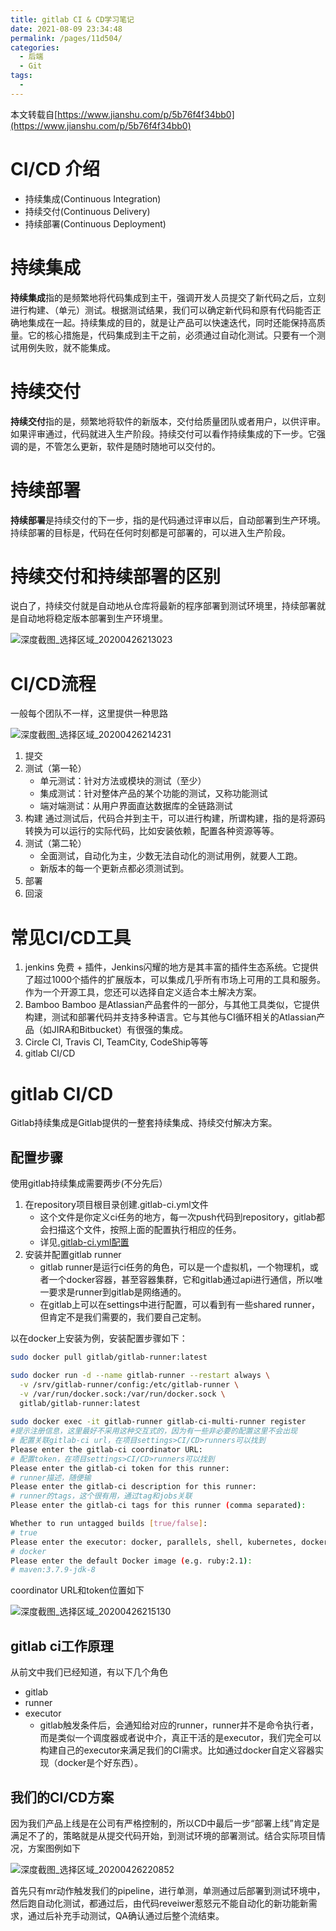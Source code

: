 ```yaml
---
title: gitlab CI & CD学习笔记
date: 2021-08-09 23:34:48
permalink: /pages/11d504/
categories:
  - 后端
  - Git
tags:
  - 
---
```

本文转载自[https://www.jianshu.com/p/5b76f4f34bb0](https://www.jianshu.com/p/5b76f4f34bb0)
# CI/CD 介绍
* 持续集成(Continuous Integration)
* 持续交付(Continuous Delivery)
* 持续部署(Continuous Deployment)
# 持续集成
**持续集成**指的是频繁地将代码集成到主干，强调开发人员提交了新代码之后，立刻进行构建、（单元）测试。根据测试结果，我们可以确定新代码和原有代码能否正确地集成在一起。持续集成的目的，就是让产品可以快速迭代，同时还能保持高质量。它的核心措施是，代码集成到主干之前，必须通过自动化测试。只要有一个测试用例失败，就不能集成。
# 持续交付
**持续交付**指的是，频繁地将软件的新版本，交付给质量团队或者用户，以供评审。如果评审通过，代码就进入生产阶段。持续交付可以看作持续集成的下一步。它强调的是，不管怎么更新，软件是随时随地可以交付的。
# 持续部署
**持续部署**是持续交付的下一步，指的是代码通过评审以后，自动部署到生产环境。持续部署的目标是，代码在任何时刻都是可部署的，可以进入生产阶段。
# 持续交付和持续部署的区别
说白了，持续交付就是自动地从仓库将最新的程序部署到测试环境里，持续部署就是自动地将稳定版本部署到生产环境里。

![深度截图_选择区域_20200426213023](https://cdn.jsdelivr.net/gh/hashqueue/blog-image-hosting@master/images/深度截图_选择区域_20200426213023-209a93002eb3496c8493b21bdfa2da26.png)

# CI/CD流程
一般每个团队不一样，这里提供一种思路

![深度截图_选择区域_20200426214231](https://cdn.jsdelivr.net/gh/hashqueue/blog-image-hosting@master/images/深度截图_选择区域_20200426214231-b5fb8938ac0247c8bb94080b1f13a080.png)

1. 提交
2. 测试（第一轮）
	* 单元测试：针对方法或模块的测试（至少）
	* 集成测试：针对整体产品的某个功能的测试，又称功能测试
	* 端对端测试：从用户界面直达数据库的全链路测试
3. 构建
	通过测试后，代码合并到主干，可以进行构建，所谓构建，指的是将源码转换为可以运行的实际代码，比如安装依赖，配置各种资源等等。
4. 测试（第二轮）
	* 全面测试，自动化为主，少数无法自动化的测试用例，就要人工跑。
	* 新版本的每一个更新点都必须测试到。
5. 部署
6. 回滚
# 常见CI/CD工具
1. jenkins
	免费 + 插件，Jenkins闪耀的地方是其丰富的插件生态系统。它提供了超过1000个插件的扩展版本，可以集成几乎所有市场上可用的工具和服务。作为一个开源工具，您还可以选择自定义适合本土解决方案。
2. Bamboo
	Bamboo 是Atlassian产品套件的一部分，与其他工具类似，它提供构建，测试和部署代码并支持多种语言。它与其他与CI循环相关的Atlassian产品（如JIRA和Bitbucket）有很强的集成。
3. Circle CI, Travis CI, TeamCity, CodeShip等等
4. gitlab CI/CD
# gitlab CI/CD
Gitlab持续集成是Gitlab提供的一整套持续集成、持续交付解决方案。
## 配置步骤
使用gitlab持续集成需要两步(不分先后）
1. 在repository项目根目录创建.gitlab-ci.yml文件
	* 这个文件是你定义ci任务的地方，每一次push代码到repository，gitlab都会扫描这个文件，按照上面的配置执行相应的任务。
	* 详见[.gitlab-ci.yml配置](https://gitlab.com/help/ci/yaml/README.md)
2. 安装并配置gitlab runner
	* gitlab runner是运行ci任务的角色，可以是一个虚拟机，一个物理机，或者一个docker容器，甚至容器集群，它和gitlab通过api进行通信，所以唯一要求是runner到gitlab是网络通的。
	* 在gitlab上可以在settings中进行配置，可以看到有一些shared runner，但肯定不是我们需要的，我们要自己定制。

以在docker上安装为例，安装配置步骤如下：
```bash
sudo docker pull gitlab/gitlab-runner:latest

sudo docker run -d --name gitlab-runner --restart always \
  -v /srv/gitlab-runner/config:/etc/gitlab-runner \
  -v /var/run/docker.sock:/var/run/docker.sock \
  gitlab/gitlab-runner:latest
  
sudo docker exec -it gitlab-runner gitlab-ci-multi-runner register  
#提示注册信息，这里最好不采用这种交互式的，因为有一些非必要的配置这里不会出现
# 配置关联gitlab-ci url，在项目settings>CI/CD>runners可以找到
Please enter the gitlab-ci coordinator URL:
# 配置token，在项目settings>CI/CD>runners可以找到
Please enter the gitlab-ci token for this runner:
# runner描述，随便输
Please enter the gitlab-ci description for this runner:
# runner的tags，这个很有用，通过tag和jobs关联
Please enter the gitlab-ci tags for this runner (comma separated):

Whether to run untagged builds [true/false]:
# true
Please enter the executor: docker, parallels, shell, kubernetes, docker-ssh, ssh, virtualbox, docker+machine, docker-ssh+machine:
# docker
Please enter the default Docker image (e.g. ruby:2.1):
# maven:3.7.9-jdk-8
```
coordinator URL和token位置如下

![深度截图_选择区域_20200426215130](https://cdn.jsdelivr.net/gh/hashqueue/blog-image-hosting@master/images/深度截图_选择区域_20200426215130-02a3fdeeb6d04d91aca2710f650e1dfb.png)
## gitlab ci工作原理
从前文中我们已经知道，有以下几个角色
* gitlab
* runner
* executor
	* gitlab触发条件后，会通知给对应的runner，runner并不是命令执行者，而是类似一个调度器或者说中介，真正干活的是executor，我们完全可以构建自己的executor来满足我们的CI需求。比如通过docker自定义容器实现（docker是个好东西）。
## 我们的CI/CD方案
因为我们产品上线是在公司有严格控制的，所以CD中最后一步“部署上线”肯定是满足不了的，策略就是从提交代码开始，到测试环境的部署测试。结合实际项目情况，方案图例如下

![深度截图_选择区域_20200426220852](https://cdn.jsdelivr.net/gh/hashqueue/blog-image-hosting@master/images/深度截图_选择区域_20200426220852-0c3597f0e106429f8e28b7c865db3f89.png)

首先只有mr动作触发我们的pipeline，进行单测，单测通过后部署到测试环境中，然后跑自动化测试，都通过后，由代码reveiwer惹怒元不能自动化的新功能新需求，通过后补充手动测试，QA确认通过后整个流结束。